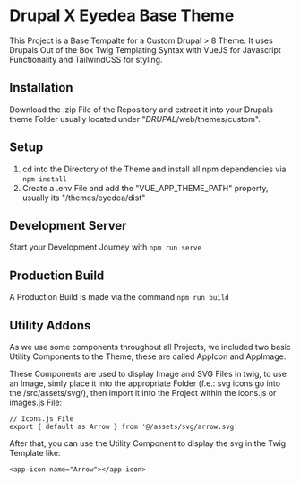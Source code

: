 
# Drupal X Eyedea Base Theme

This Project is a Base Tempalte for a Custom Drupal > 8 Theme. It uses Drupals Out of the Box Twig Templating Syntax with VueJS for Javascript Functionality and TailwindCSS for styling.

## Installation

Download the .zip File of the Repository and extract it into your Drupals theme Folder usually located under "*DRUPAL*/web/themes/custom".

## Setup
1. cd into the Directory of the Theme and install all npm dependencies via ```npm install```
2. Create a .env File and add the "VUE_APP_THEME_PATH" property, usually its "/themes/eyedea/dist"


## Development Server
Start your Development Journey with ```npm run serve```

## Production Build
A Production Build is made via the command ```npm run build```

## Utility Addons
As we use some components throughout all Projects, we included two basic Utility Components to the Theme, these are called AppIcon and AppImage.

These Components are used to display Image and SVG Files in twig, to use an Image, simly place it into the appropriate Folder (f.e.: svg icons go into the /src/assets/svg/), then import it into the Project within the icons.js or images.js File:

```
// Icons.js File
export { default as Arrow } from '@/assets/svg/arrow.svg'
```

After that, you can use the Utility Component to display the svg in the Twig Template like:

```
<app-icon name="Arrow"></app-icon>
```

